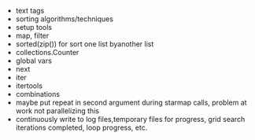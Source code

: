   * text tags
  * sorting algorithms/techniques
  * setup tools
  * map, filter
  * sorted(zip()) for sort one list byanother list
  * collections.Counter
  * global vars
  * next
  * iter
  * itertools
  * combinations
  * maybe put repeat in second argument during starmap calls, problem at work not parallelizing this
  * continuously write to log files,temporary files for progress, grid search iterations completed, loop progress, etc.